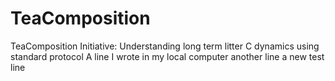 # TeaComposition
TeaComposition Initiative: Understanding long term litter C dynamics using standard protocol
A line I wrote in my local computer
another line
a new test line

